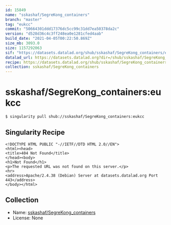 ```yaml
---
id: 15849
name: "sskashaf/SegreKong_containers"
branch: "master"
tag: "eukcc"
commit: "50664301ddd17376dc5cc99c31dd7ea50378da2c"
version: "d528d36c4c3ff248ea0e1281cfed4aab"
build_date: "2021-04-05T00:22:50.869Z"
size_mb: 3093.0
size: 1157292063
sif: "https://datasets.datalad.org/shub/sskashaf/SegreKong_containers/eukcc/2021-04-05-50664301-d528d36c/d528d36c4c3ff248ea0e1281cfed4aab.sif"
datalad_url: https://datasets.datalad.org?dir=/shub/sskashaf/SegreKong_containers/eukcc/2021-04-05-50664301-d528d36c/
recipe: https://datasets.datalad.org/shub/sskashaf/SegreKong_containers/eukcc/2021-04-05-50664301-d528d36c/Singularity
collection: sskashaf/SegreKong_containers
---
```


# sskashaf/SegreKong_containers:eukcc

```bash
$ singularity pull shub://sskashaf/SegreKong_containers:eukcc
```

## Singularity Recipe

```singularity
<!DOCTYPE HTML PUBLIC "-//IETF//DTD HTML 2.0//EN">
<html><head>
<title>404 Not Found</title>
</head><body>
<h1>Not Found</h1>
<p>The requested URL was not found on this server.</p>
<hr>
<address>Apache/2.4.38 (Debian) Server at datasets.datalad.org Port 443</address>
</body></html>
```

## Collection

 - Name: [sskashaf/SegreKong_containers](https://github.com/sskashaf/SegreKong_containers)
 - License: None


